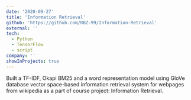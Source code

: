 ```yaml
---
date: '2020-09-27'
title: 'Information Retrieval'
github: 'https://github.com/RBZ-99/Information-Retrieval'
external: ''
tech:
  - Python
  - TensorFlow
  - script
company: ''
showInProjects: true
---
```


Built a TF-IDF, Okapi BM25 and a word representation model using GloVe database
vector space-based information retrieval system for webpages from wikipedia as a part of course
project: Information Retrieval.